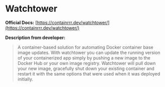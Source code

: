 # Watchtower

**Official Docs:** [https://containrrr.dev/watchtower/](https://containrrr.dev/watchtower/)

**Description from developer:**

> A container-based solution for automating Docker container base image updates. With watchtower you can update the running version of your containerized app simply by pushing a new image to the Docker Hub or your own image registry. Watchtower will pull down your new image, gracefully shut down your existing container and restart it with the same options that were used when it was deployed initially.
